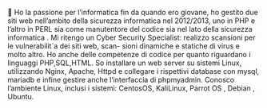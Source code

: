 📖 Ho la passione per l’informatica fin da quando ero giovane, ho gestito due siti web nell’ambito della
sicurezza informatica nel 2012/2013, uno in PHP e l’altro in PERL sia come manutentore del codice
sia nel lato della sicurezza informatica .
Mi ritengo un Cyber Security Specialist: realizzo scansioni per le vulnerabilit`a dei siti web, scan-
sioni dinamiche e statiche di virus e molto altro. Ho anche delle competenze di codice per quanto
riguardano i linguaggi PHP,SQL,HTML.
So installare un web server su sistemi Linux, utilizzando Nginx, Apache, Httpd e collegare i rispettivi
database con mysql, mariadb e infine gestire anche l’interfaccia di phpmyadmin.
Conosco l’ambiente Linux, inclusi i sistemi: CentosOS, KaliLinux, Parrot OS , Debian , Ubuntu.
